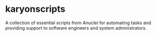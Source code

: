 # karyonscripts
A collection of essential scripts from Anuclei for automating tasks and providing support to software engineers and system administrators.
